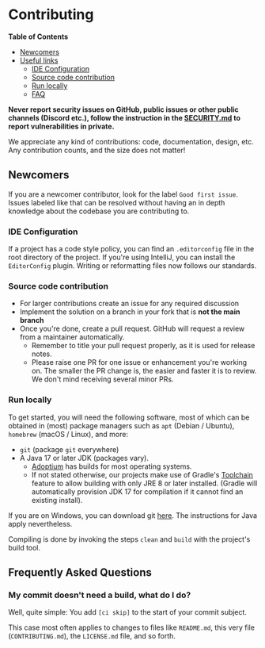 # Contributing

**Table of Contents**

- [Newcomers](#newcomers)
- [Useful links](#useful-links)
    - [IDE Configuration](#ide-configuration)
    - [Source code contribution](#source-code-contribution)
    - [Run locally](#run-locally)
    - [FAQ](#Frequently-asked-questions)

**Never report security issues on GitHub, public issues or other public channels (Discord etc.), follow the instruction in the [SECURITY.md](https://github.com/IntellectualSites/.github/blob/main/SECURITY.md) to report vulnerabilities in private.**

We appreciate any kind of contributions: code, documentation, design, etc. Any contribution counts, and the size does not matter!

## Newcomers

If you are a newcomer contributor, look for the label `Good first issue`. Issues labeled like that can be resolved without having an in depth knowledge about the codebase you are contributing to.


### IDE Configuration

If a project has a code style policy, you can find an `.editorconfig` file in the root directory of the project. If you're using IntelliJ, you can install the `EditorConfig` plugin. Writing or reformatting files now follows our standards.

### Source code contribution

- For larger contributions create an issue for any required discussion
- Implement the solution on a branch in your fork that is **not the main branch**
- Once you're done, create a pull request. GitHub will request a review from a maintainer automatically.
    - Remember to title your pull request properly, as it is used for release notes.
    - Please raise one PR for one issue or enhancement you're working on. The smaller the PR change is, the easier and faster it is to review. We don't mind receiving several minor PRs.

### Run locally
To get started, you will need the following software, most of which can be obtained in (most) package managers such as `apt` (Debian / Ubuntu), `homebrew` (macOS / Linux), and more:
- `git` (package `git` everywhere)
- A Java 17 or later JDK (packages vary).
    - [Adoptium](https://adoptium.net/) has builds for most operating systems.
    - If not stated otherwise, our projects make use of Gradle's [Toolchain](https://docs.gradle.org/current/userguide/toolchains.html) feature to allow building with only JRE 8 or later installed. (Gradle will automatically provision JDK 17 for compilation if it cannot find an existing install).

If you are on Windows, you can download git [here](https://git-scm.com/downloads). The instructions for Java apply nevertheless.

Compiling is done by invoking the steps `clean` and `build` with the project's build tool.

## Frequently Asked Questions

### My commit doesn't need a build, what do I do?
Well, quite simple: You add `[ci skip]` to the start of your commit subject.

This case most often applies to changes to files like `README.md`, this very file (`CONTRIBUTING.md`), the `LICENSE.md` file, and so forth.
